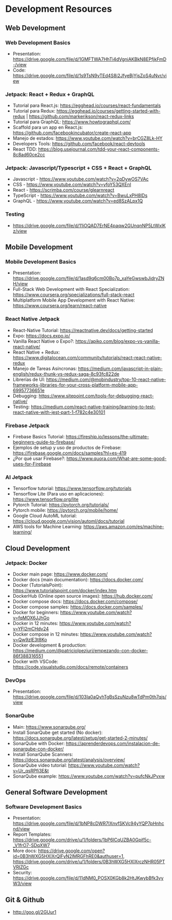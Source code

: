 # Development Resources

## Web Development

### Web Development Basics
- Presentation: https://drive.google.com/file/d/1GMFTWA7HhTi4dVgniAKBkN8EPfjkFmD-/view
- Code: https://drive.google.com/file/d/1s9TsN9vTEd4S8i2JfyeBjYjsZoS4uNvr/view

### Jetpack: React + Redux + GraphQL
- Tutorial para React.js: https://egghead.io/courses/react-fundamentals
- Tutorial para Redux: https://egghead.io/courses/getting-started-with-redux | https://github.com/markerikson/react-redux-links
- Tutorial para GraphQL: https://www.howtographql.com/
- Scaffold para un app en React.js: https://github.com/facebookincubator/create-react-app
- Manejo de estados: https://www.youtube.com/watch?v=brCGZ8Lk-HY
- Developers Tools: https://github.com/facebook/react-devtools
- React TDD: https://blog.usejournal.com/tdd-your-react-components-8c8ad60ce2cc

### Jetpack: Javascript/Typescript + CSS + React + GraphQL
- Javascript - https://www.youtube.com/watch?v=2qDywOS7VAc
- CSS - https://www.youtube.com/watch?v=yfoY53QXEnI
- React - https://scrimba.com/course/glearnreact
- TypeScript - https://www.youtube.com/watch?v=BwuLxPH8IDs
- GraphQL - https://www.youtube.com/watch?v=ed8SzALpx1Q

### Testing
- https://drive.google.com/file/d/11iOQAD7ErNE4paqw2GUnqnNP5LtWxlKz/view

## Mobile Development

### Mobile Development Basics
- Presentation: https://drive.google.com/file/d/1asd9q6cm00Bo7p_xaYeGwswbJidryZNH/view
- Full-Stack Web Development with React Specialization: https://www.coursera.org/specializations/full-stack-react
- Multiplatform Mobile App Development with React Native: https://www.coursera.org/learn/react-native

### React Native Jetpack
- React-Native Tutorial: https://reactnative.dev/docs/getting-started
- Expo: https://docs.expo.io/
- Vanilla React Native o Expo?: https://apiko.com/blog/expo-vs-vanilla-react-native/
- React Native + Redux: https://www.digitalocean.com/community/tutorials/react-react-native-redux
- Manejo de Tareas Asíncronas: https://medium.com/javascript-in-plain-english/redux-thunk-vs-redux-saga-8c93fc822de
- Librerías de UI: https://medium.com/@mobindustry/top-10-react-native-frameworks-libraries-for-your-cross-platform-mobile-app-69957736651e
- Debugging: https://www.sitepoint.com/tools-for-debugging-react-native/
- Testing: https://medium.com/react-native-training/learning-to-test-react-native-with-jest-part-1-f782c4e30101

### Firebase Jetpack
- Firebase Basics Tutorial: https://fireship.io/lessons/the-ultimate-beginners-guide-to-firebase/
- Ejemplos de setup y uso de productos de Firebase: https://firebase.google.com/docs/samples?hl=es-419
- ¿Por qué usar Firebase?: https://www.quora.com/What-are-some-good-uses-for-Firebase

### AI Jetpack
- Tensorflow tutorial: https://www.tensorflow.org/tutorials
- Tensorflow Lite (Para uso en aplicaciones): https://www.tensorflow.org/lite
- Pytorch Tutorial: https://pytorch.org/tutorials/
- Pytorch mobile: https://pytorch.org/mobile/home/
- Google Cloud AutoML tutorial: https://cloud.google.com/vision/automl/docs/tutorial
- AWS tools for Machine Learning: https://aws.amazon.com/es/machine-learning/

## Cloud Development

### Jetpack: Docker
- Docker main page: https://www.docker.com/
- Docker docs (main documentation): https://docs.docker.com/
- Docker (TutorialsPoint): https://www.tutorialspoint.com/docker/index.htm
- DockerHub (Online open source images): https://hub.docker.com/
- Docker compose docs: https://docs.docker.com/compose/
- Docker compose samples: https://docs.docker.com/samples/
- Docker for beginners: https://www.youtube.com/watch?v=fqMOX6JJhGo
- Docker in 12 minutes: https://www.youtube.com/watch?v=YFl2mCHdv24
- Docker compose in 12 minutes: https://www.youtube.com/watch?v=Qw9zlE3t8Ko
- Docker development & production: https://medium.com/@patriciolpezjuri/empezando-con-docker-86f388316551
- Docker with VSCode: https://code.visualstudio.com/docs/remote/containers

### DevOps
- Presentation: https://drive.google.com/file/d/103Ia0aQyhTgBsSzuNzu8wTdPm0th7qjs/view

### SonarQube
- Main: https://www.sonarqube.org/
- Install SonarQube get started (No docker): https://docs.sonarqube.org/latest/setup/get-started-2-minutes/
- SonarQube with Docker: https://aprenderdevops.com/instalacion-de-sonarqube-con-docker/
- Install SonarQube Scanners: https://docs.sonarqube.org/latest/analysis/overview/
- SonarQube video tutorial: https://www.youtube.com/watch?v=Ur_qsRPfi3E&t
- SonarQube example: https://www.youtube.com/watch?v=pufcNkJPvxw

## General Software Development

### Software Development Basics
- Presentation: https://drive.google.com/file/d/1bNP8cDWR7lXnvfSKVc94yYQP7pHnhcnd/view
- Report Templates: https://drive.google.com/drive/u/1/folders/1bP6lCqUZBA0Gpif5c-_V1frO7-SDqXW7
- More docs: https://drive.google.com/open?id=0B3hWXG5HXlXrQlFyN2lMRGFhRE0&authuser=1, https://drive.google.com/drive/u/1/folders/0B3hWXG5HXlXrczNHR05PTVRIZGc
- Security: https://drive.google.com/file/d/11dNM0_POSX0KGb8k2HtJKwybBfk3vyW3/view

## Git & Github
- http://goo.gl/2GUur1
